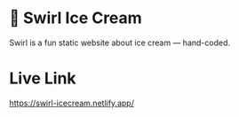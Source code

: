 # 🍦 Swirl Ice Cream

Swirl is a fun static website about ice cream — hand-coded.

# Live Link

https://swirl-icecream.netlify.app/

